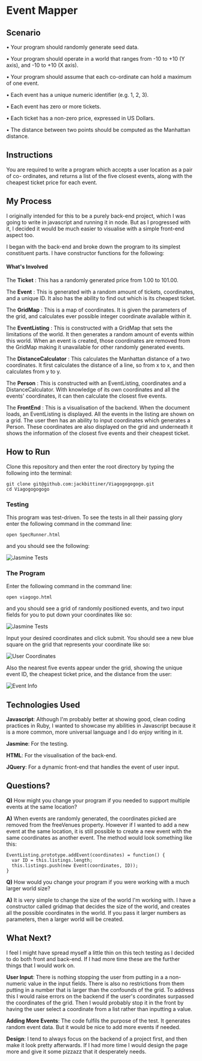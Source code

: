 # Event Mapper

## Scenario
• Your program should randomly generate seed data.

• Your program should operate in a world that ranges from -10 to +10 (Y axis), and -10 to
+10 (X axis).

• Your program should assume that each co-ordinate can hold a maximum of one event.

• Each event has a unique numeric identifier (e.g. 1, 2, 3).

• Each event has zero or more tickets.

• Each ticket has a non-zero price, expressed in US Dollars.

• The distance between two points should be computed as the Manhattan distance.

## Instructions
You are required to write a program which accepts a user location as a pair of
co- ordinates, and returns a list of the five closest events, along with the cheapest
ticket price for each event.

## My Process

I originally intended for this to be a purely back-end project, which I was going to write
in javascript and running it in node. But as I progressed with it, I decided it would be
much easier to visualise with a simple front-end aspect too.

I began with the back-end and broke down the program to its simplest constituent parts.
I have constructor functions for the following:

#### What's Involved

The __Ticket__ : This has a randomly generated price from 1.00 to 101.00.

The __Event__ : This is generated with a random amount of tickets, coordinates, and a unique
ID. It also has the ability to find out which is its cheapest ticket.

The __GridMap__ : This is a map of coordinates. It is given the parameters of the grid, and
calculates ever possible integer coordinate available within it.

The __EventListing__ : This is constructed with a GridMap that sets the limitations of the
world. It then generates a random amount of events within this world. When an event is
created, those coordinates are removed from the GridMap making it unavailable for
other randomly generated events.

The __DistanceCalculator__ : This calculates the Manhattan distance of a two coordinates.
It first calculates the distance of a line, so from x to x, and then calculates from y to y.

The __Person__ : This is constructed with an EventListing, coordinates and a
DistanceCalculator. With knowledge of its own coordinates and all the events' coordinates,
it can then calculate the closest five events.

The __FrontEnd__ : This is a visualisation of the backend. When the document loads,
an EventListing is displayed. All the events in the listing are shown on a grid. The user
then has an ability to input coordinates which generates a Person. These coordinates
are also displayed on the grid and underneath it shows the information of the closest
five events and their cheapest ticket.

## How to Run

Clone this repository and then enter the root directory by typing the
following into the terminal:

```
git clone git@github.com:jackbittiner/Viagogogogogo.git
cd Viagogogogogo
```

### Testing

This program was test-driven. To see the tests in all their passing glory
enter the following command in the command line:

```
open SpecRunner.html
```

and you should see the following:

![Jasmine Tests](./img/jasmine-tests.png)

### The Program

Enter the following command in the command line:

```
open viagogo.html
```

and you should see a grid of randomly positioned events, and two input fields
for you to put down your coordinates like so:

![Jasmine Tests](./img/grid-of-events.png)

Input your desired coordinates and click submit. You should see a new blue
square on the grid that represents your coordinate like so:

![User Coordinates](./img/user-coordinates.png)

Also the nearest five events appear under the grid, showing the unique
event ID, the cheapest ticket price, and the distance from the user:

![Event Info](./img/event-info.png)

## Technologies Used

__Javascript__: Although I'm probably better at showing good, clean coding practices
in Ruby, I wanted to showcase my abilities in Javascript because it is a more common,
more universal language and I do enjoy writing in it.

__Jasmine__: For the testing.

__HTML__: For the visualisation of the back-end.

__JQuery__: For a dynamic front-end that handles the event of user input.

## Questions?

__Q)__ How might you change your program if you needed to support multiple events at the
same location?

__A)__ When events are randomly generated, the coordinates picked are removed from the
freeVenues property. However if I wanted to add a new event at the same location,
it is still possible to create a new event with the same coordinates as another event.
The method would look something like this:

```
EventListing.prototype.addEvent(coordinates) = function() {
  var ID = this.listings.length;
  this.listings.push(new Event(coordinates, ID));
}
```

__Q)__ How would you change your program if you were working with a much larger
world size?

__A)__ It is very simple to change the size of the world I'm working with. I have a
constructor called gridmap that decides the size of the world, and creates all the
possible coordinates in the world. If you pass it larger numbers as parameters,
then a larger world will be created.

## What Next?

I feel I might have spread myself a little thin on this tech testing as I
decided to do both front and back-end. If I had more time these are the
further things that I would work on.

__User Input__: There is nothing stopping the user from putting in a a
non-numeric value in the input fields. There is also no restrictions from
them putting in a number that is larger than the confounds of the grid.
To address this I would raise errors on the backend if the user's coordinates
surpassed the coordinates of the grid. Then I would probably stop it in the
front by having the user select a coordinate from a list rather than
inputting a value.

__Adding More Events__: The code fulfils the purpose of the test. It
generates random event data. But it would be nice to add more events if
needed.

__Design__: I tend to always focus on the backend of a project first, and
then make it look pretty afterwards. If I had more time I would design the
page more and give it some pizzazz that it desperately needs.
